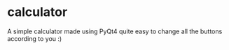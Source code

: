calculator
==========

A simple calculator made using PyQt4
quite easy to change all the buttons according to you :)
